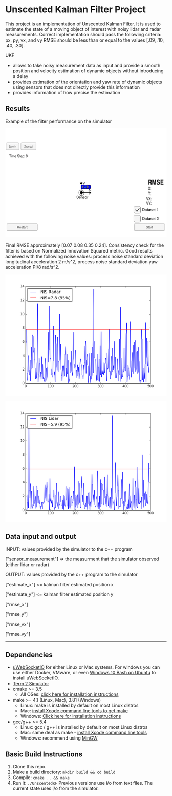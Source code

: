 # Unscented Kalman Filter Project

This project is an implementation of Unscented Kalman Filter. It is used to estimate the state of a moving object of interest with noisy lidar and radar measurements.
Correct implementation should pass the following criteria: px, py, vx, and vy RMSE should be less than or equal to the values [.09, .10, .40, .30]. 

UKF

* allows to take noisy measurement data as input and provide a smooth position and velocity estimation of dynamic objects without introducing a delay
* provides estimation of the orientation and yaw rate of dynamic objects using sensors that does not directly provide this information
* provides information of how precise the estimation

## Results

[image1]: ./images/output_video.gif
[image2]: ./images/nis_radar.png
[image3]: ./images/nis_lidar.png

Example of the filter performance on the simulator

![alt text][image1]

Final RMSE approximately [0.07 0.08 0.35 0.24]. Consistency check for the filter is based on Normalized Innovation Squared metric. Good results achieved with the following noise values:
process noise standard deviation longitudinal acceleration 2 m/s^2, process noise standard deviation yaw acceleration PI/8 rad/s^2.

![alt text][image2]

![alt text][image3]

## Data input and output

INPUT: values provided by the simulator to the c++ program

["sensor_measurement"] => the measurment that the simulator observed (either lidar or radar)

OUTPUT: values provided by the c++ program to the simulator

["estimate_x"] <= kalman filter estimated position x

["estimate_y"] <= kalman filter estimated position y

["rmse_x"]

["rmse_y"]

["rmse_vx"]

["rmse_vy"]

---

## Dependencies
* [uWebSocketIO](https://github.com/uWebSockets/uWebSockets) for either Linux or Mac systems. For windows you can use either Docker, VMware, or even [Windows 10 Bash on Ubuntu](https://www.howtogeek.com/249966/how-to-install-and-use-the-linux-bash-shell-on-windows-10/) to install uWebSocketIO. 
* [Term 2 Simulator](https://github.com/udacity/self-driving-car-sim/releases)
* cmake >= 3.5
  * All OSes: [click here for installation instructions](https://cmake.org/install/)
* make >= 4.1 (Linux, Mac), 3.81 (Windows)
  * Linux: make is installed by default on most Linux distros
  * Mac: [install Xcode command line tools to get make](https://developer.apple.com/xcode/features/)
  * Windows: [Click here for installation instructions](http://gnuwin32.sourceforge.net/packages/make.htm)
* gcc/g++ >= 5.4
  * Linux: gcc / g++ is installed by default on most Linux distros
  * Mac: same deal as make - [install Xcode command line tools](https://developer.apple.com/xcode/features/)
  * Windows: recommend using [MinGW](http://www.mingw.org/)

## Basic Build Instructions

1. Clone this repo.
2. Make a build directory: `mkdir build && cd build`
3. Compile: `cmake .. && make`
4. Run it: `./UnscentedKF` Previous versions use i/o from text files.  The current state uses i/o
from the simulator.

